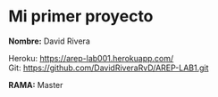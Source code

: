 # Mi primer proyecto


**Nombre:** David Rivera   
 
Heroku: https://arep-lab001.herokuapp.com/    
Git: https://github.com/DavidRiveraRvD/AREP-LAB1.git   

**RAMA:** Master 